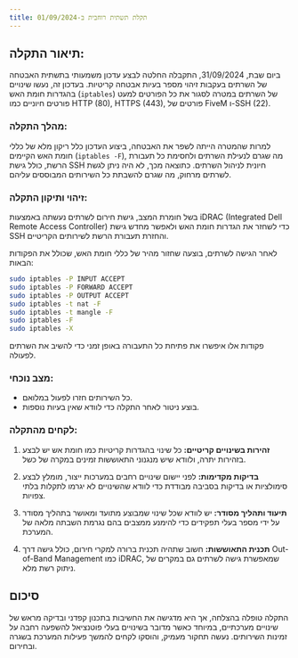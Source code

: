 ```yaml
---
title: תקלת תשתית רוחבית ב-01/09/2024
---
```



## תיאור התקלה:
ביום שבת, 31/09/2024, התקבלה החלטה לבצע עדכון משמעותי בתשתית האבטחה של השרתים בעקבות זיהוי מספר בעיות אבטחה קריטיות. בעדכון זה, נעשו שינויים בהגדרות חומת האש (`iptables`) של השרתים במטרה לסגור את כל הפורטים למעט פורטים חיוניים כמו HTTP (80), HTTPS (443), פורטים של FiveM ו-SSH (22). 

### מהלך התקלה:
למרות שהמטרה הייתה לשפר את האבטחה, ביצוע העדכון כלל ריקון מלא של כללי חומת האש הקיימים (`iptables -F`), מה שגרם לנעילת השרתים ולחסימת כל תעבורת הרשת, כולל גישת SSH חיונית לניהול השרתים. כתוצאה מכך, לא היה ניתן לגשת לשרתים מרחוק, מה שגרם להשבתת כל השירותים המבוססים עליהם.

### זיהוי ותיקון התקלה:
בשל חומרת המצב, גישת חירום לשרתים נעשתה באמצעות iDRAC (Integrated Dell Remote Access Controller) כדי לשחזר את הגדרות חומת האש ולאפשר מחדש גישת SSH והחזרת תעבורת הרשת לשירותים הקריטיים.

לאחר הגישה לשרתים, בוצעה שחזור מהיר של כללי חומת האש, שכולל את הפקודות הבאות:
```bash
sudo iptables -P INPUT ACCEPT
sudo iptables -P FORWARD ACCEPT
sudo iptables -P OUTPUT ACCEPT
sudo iptables -t nat -F
sudo iptables -t mangle -F
sudo iptables -F
sudo iptables -X
```
פקודות אלו איפשרו את פתיחת כל התעבורה באופן זמני כדי להשיב את השרתים לפעולה.

### מצב נוכחי:
- כל השירותים חזרו לפעול במלואם.
- בוצע ניטור לאחר התקלה כדי לוודא שאין בעיות נוספות.

### לקחים מהתקלה:
1. **זהירות בשינויים קריטיים:** כל שינוי בהגדרות קריטיות כמו חומת אש יש לבצע בזהירות יתרה, ולוודא שיש מנגנוני התאוששות זמינים במקרה של כשל.
  
2. **בדיקות מקדימות:** לפני יישום שינויים רחבים במערכות ייצור, מומלץ לבצע סימולציות או בדיקות בסביבה מבודדת כדי לוודא שהשינויים לא יגרמו לתקלות בלתי צפויות.

3. **תיעוד ותהליך מסודר:** יש לוודא שכל שינוי שמבוצע מתועד ומאושר בתהליך מסודר על ידי מספר בעלי תפקידים כדי להימנע ממצבים בהם נגרמת השבתה מלאה של המערכת.

4. **תכנית התאוששות:** חשוב שתהיה תכנית ברורה למקרי חירום, כולל גישה דרך Out-of-Band Management כמו iDRAC, שמאפשרת גישה לשרתים גם במקרים של ניתוק רשת מלא.

## סיכום
התקלה טופלה בהצלחה, אך היא מדגישה את החשיבות בתכנון קפדני ובדיקה מראש של שינויים מערכתיים, במיוחד כאשר מדובר בשינויים בעלי פוטנציאל להשפעה רחבה על זמינות השירותים. נעשה תחקור מעמיק, והוסקו לקחים להמשך פעילות המערכת בשגרה ובחירום.